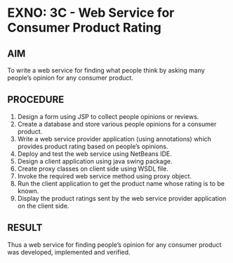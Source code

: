 # EXNO: 3C - Web Service for Consumer Product Rating

## AIM
To write a web service for finding what people think by asking many people’s opinion for any consumer product.

## PROCEDURE
1. Design a form using JSP to collect people opinions or reviews.
2. Create a database and store various people opinions for a consumer product.
3. Write a web service provider application (using annotations) which provides product rating based on people’s opinions.
4. Deploy and test the web service using NetBeans IDE.
5. Design a client application using java swing package.
6. Create proxy classes on client side using WSDL file.
7. Invoke the required web service method using proxy object.
8. Run the client application to get the product name whose rating is to be known.
9. Display the product ratings sent by the web service provider application on the client side.

## RESULT
Thus a web service for finding people’s opinion for any consumer product was developed, implemented and verified.
